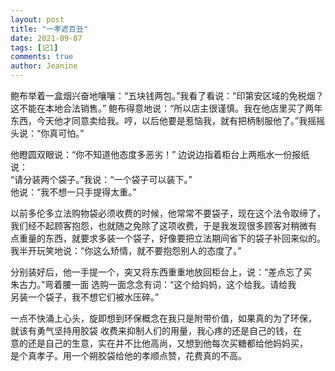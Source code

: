 ```yaml
---
layout: post
title: "一孝遮百丑"
date: 2021-09-07 
tags: [记1]
comments: true
author: Jeanine 
---
```

鲍布举着一盒烟兴奋地嚷嚷：“五块钱两包。”我看了看说：“印第安区域的免税烟？  
这不能在本地合法销售。” 鲍布得意地说：“所以店主很谨慎。我在他店里买了两年  
东西，今天他才同意卖给我。哼，以后他要是惹恼我，就有把柄制服他了。”我摇摇  
头说：“你真可怕。”  

他瞪圆双眼说：“你不知道他态度多恶劣！” 边说边指着柜台上两瓶水一份报纸说：  
“请分装两个袋子。”我说：“一个袋子可以装下。”  
他说：“我不想一只手提得太重。”  

以前多伦多立法购物袋必须收费的时候，他常常不要袋子，现在这个法令取缔了，  
我们经不起顾客抱怨，也就随之免除了这项收费，于是我发现很多顾客对稍微有  
点重量的东西，就要求多装一个袋子，好像要把立法期间省下的袋子补回来似的。  
我半开玩笑地说：“你这么矫情，就不要抱怨别人的态度了。”  

分别装好后，他一手提一个，突又将东西重重地放回柜台上，说：“差点忘了买  
朱古力。”弯着腰一面  选购一面念念有词：“这个给妈妈，这个给我。请给我  
另装一个袋子，我不想它们被水压碎。”  

一点不快涌上心头，旋即想到环保概念在我只是附带价值，如果真的为了环保，  
就该有勇气坚持用胶袋  收费来抑制人们的用量，我心疼的还是自己的钱，在  
意的还是自己的生意，实在并不比他高尚，又想到他每次买糖都给他妈妈买，  
是个真孝子。用一个朔胶袋给他的孝顺点赞，花费真的不高。
